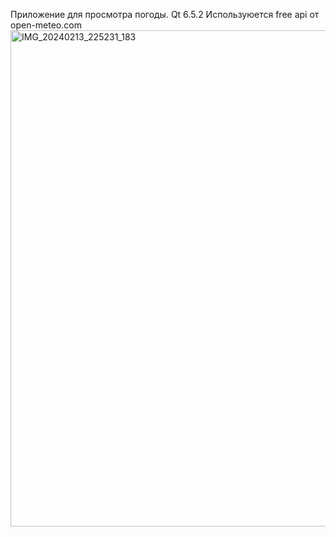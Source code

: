 Приложение для просмотра погоды.
Qt 6.5.2
Используюется free api от open-meteo.com
<img width="794" alt="IMG_20240213_225231_183" src="https://github.com/webboy96/weatherTwo/assets/20285403/725761a3-74eb-4b1d-965e-676d8043dab8">
